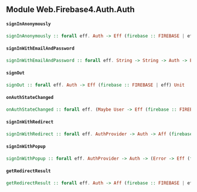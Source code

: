## Module Web.Firebase4.Auth.Auth

#### `signInAnonymously`

``` purescript
signInAnonymously :: forall eff. Auth -> Eff (firebase :: FIREBASE | eff) Unit
```

#### `signInWithEmailAndPassword`

``` purescript
signInWithEmailAndPassword :: forall eff. String -> String -> Auth -> Eff (firebase :: FIREBASE | eff) Unit
```

#### `signOut`

``` purescript
signOut :: forall eff. Auth -> Eff (firebase :: FIREBASE | eff) Unit
```

#### `onAuthStateChanged`

``` purescript
onAuthStateChanged :: forall eff. (Maybe User -> Eff (firebase :: FIREBASE | eff) Unit) -> Auth -> Eff (firebase :: FIREBASE | eff) Unit
```

#### `signInWithRedirect`

``` purescript
signInWithRedirect :: forall eff. AuthProvider -> Auth -> Aff (firebase :: FIREBASE | eff) Unit
```

#### `signInWithPopup`

``` purescript
signInWithPopup :: forall eff. AuthProvider -> Auth -> (Error -> Eff (firebase :: FIREBASE | eff) Unit) -> (UserCredential -> Eff (firebase :: FIREBASE | eff) Unit) -> Eff (firebase :: FIREBASE | eff) Unit
```

#### `getRedirectResult`

``` purescript
getRedirectResult :: forall eff. Auth -> Aff (firebase :: FIREBASE | eff) UserCredential
```


